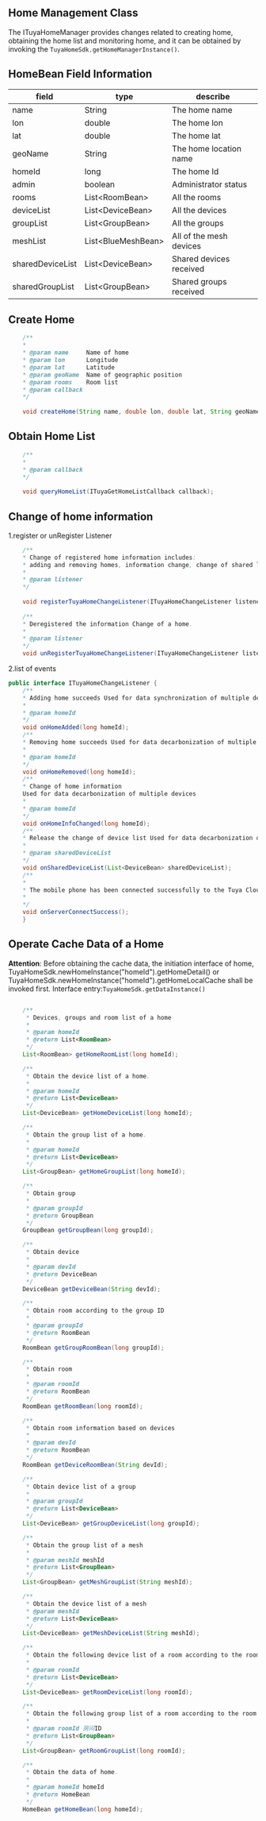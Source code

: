 ## Home Management Class

The ITuyaHomeManager provides changes related to creating home, obtaining the home list and monitoring home, and it can be obtained by invoking the `TuyaHomeSdk.getHomeManagerInstance()`.

## HomeBean Field Information
| field | type | describe |
| --- | --- | --- |
| name | String  | The home name|
| lon | double   | The home lon |
| lat | double | The home lat |
| geoName | String | The home location name |
| homeId | long | The home Id |
| admin | boolean  | Administrator status |
| rooms | List&lt;RoomBean&gt; | All the rooms|
| deviceList | List&lt;DeviceBean&gt;  | All the devices |
| groupList | List&lt;GroupBean&gt; | All the groups |
| meshList | List&lt;BlueMeshBean&gt; |All of the mesh devices |
| sharedDeviceList | List&lt;DeviceBean&gt;|Shared devices received |
| sharedGroupList | List&lt;GroupBean&gt; |Shared groups received |
    
## Create Home

```java
    /**
    *
    * @param name     Name of home
    * @param lon      Longitude
    * @param lat      Latitude
    * @param geoName  Name of geographic position
    * @param rooms    Room list
    * @param callback
    */
    
    void createHome(String name, double lon, double lat, String geoName, List<String> rooms, ITuyaHomeResultCallback callback);
```

## Obtain Home List
```java
    /**
    *
    * @param callback
    */
    
    void queryHomeList(ITuyaGetHomeListCallback callback);
```

## Change of home information
1.register or unRegister Listener
```java
    /**
    * Change of registered home information includes:
    * adding and removing homes, information change, change of shared lists and monitoring of successfully server connection.
    *
    * @param listener
    */
    
    void registerTuyaHomeChangeListener(ITuyaHomeChangeListener listener);
    
    /**
    * Deregistered the information Change of a home.
    *
    * @param listener
    */
    void unRegisterTuyaHomeChangeListener(ITuyaHomeChangeListener listener);
```


2.list of events
```java
public interface ITuyaHomeChangeListener {
    /**
    * Adding home succeeds Used for data synchronization of multiple devices
    *
    * @param homeId
    */
    void onHomeAdded(long homeId);
    /**
    * Removing home succeeds Used for data decarbonization of multiple devices
    *
    * @param homeId
    */
    void onHomeRemoved(long homeId);
    /**
    * Change of home information
    Used for data decarbonization of multiple devices
    *
    * @param homeId
    */
    void onHomeInfoChanged(long homeId);
    /**
    * Release the change of device list Used for data decarbonization of multiple devices
    *
    * @param sharedDeviceList
    */
    void onSharedDeviceList(List<DeviceBean> sharedDeviceList);
    /**
    *
    * The mobile phone has been connected successfully to the Tuya Cloud Server. Special attention shall be paid to this message. In some cases, the local data may be inconsistent with the data of servers, the getHomeDetail interface of Home can be invoked to update data. 
    *
    */
    void onServerConnectSuccess();
    }
```

## Operate Cache Data of a Home
**Attention**: Before obtaining the cache data, the initiation interface of home, TuyaHomeSdk.newHomeInstance("homeId").getHomeDetail() or TuyaHomeSdk.newHomeInstance("homeId").getHomeLocalCache shall be invoked first.
Interface entry:`TuyaHomeSdk.getDataInstance()`


```java

    /**
     * Devices, groups and room list of a home
     *
     * @param homeId 
     * @return List<RoomBean>
     */
    List<RoomBean> getHomeRoomList(long homeId);

    /**
     * Obtain the device list of a home.
     *
     * @param homeId 
     * @return List<DeviceBean>
     */
    List<DeviceBean> getHomeDeviceList(long homeId);

    /**
     * Obtain the group list of a home.
     *
     * @param homeId 
     * @return List<DeviceBean>
     */
    List<GroupBean> getHomeGroupList(long homeId);

    /**
     * Obtain group
     *
     * @param groupId 
     * @return GroupBean
     */
    GroupBean getGroupBean(long groupId);

    /**
     * Obtain device
     *
     * @param devId 
     * @return DeviceBean
     */
    DeviceBean getDeviceBean(String devId);

    /**
     * Obtain room according to the group ID
     *
     * @param groupId 
     * @return RoomBean
     */
    RoomBean getGroupRoomBean(long groupId);

    /**
     * Obtain room
     *
     * @param roomId 
     * @return RoomBean
     */
    RoomBean getRoomBean(long roomId);

    /**
     * Obtain room information based on devices
     *
     * @param devId 
     * @return RoomBean
     */
    RoomBean getDeviceRoomBean(String devId);

    /**
     * Obtain device list of a group
     *
     * @param groupId 
     * @return List<DeviceBean>
     */
    List<DeviceBean> getGroupDeviceList(long groupId);

    /**
     * Obtain the group list of a mesh
     *
     * @param meshId meshId
     * @return List<GroupBean>
     */
    List<GroupBean> getMeshGroupList(String meshId);

    /**
     * Obtain the device list of a mesh
     * @param meshId 
     * @return List<DeviceBean>
     */
    List<DeviceBean> getMeshDeviceList(String meshId);

    /**
     * Obtain the following device list of a room according to the room ID.
     *
     * @param roomId 
     * @return List<DeviceBean>
     */
    List<DeviceBean> getRoomDeviceList(long roomId);

    /**
     * Obtain the following group list of a room according to the room ID.
     *
     * @param roomId 房间ID
     * @return List<GroupBean>
     */
    List<GroupBean> getRoomGroupList(long roomId);

    /**
     * Obtain the data of home.
     *
     * @param homeId homeId
     * @return HomeBean
     */
    HomeBean getHomeBean(long homeId);

```